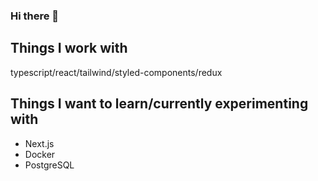### Hi there 👋

## Things I work with
typescript/react/tailwind/styled-components/redux

## Things I want to learn/currently experimenting with
- Next.js
- Docker
- PostgreSQL


